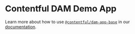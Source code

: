 # Contentful DAM Demo App

Learn more about how to use [`@contentful/dam-app-base`](https://www.npmjs.com/package/@contentful/dam-app-base) in our [documentation](https://www.contentful.com/developers/docs/extensibility/app-framework/libraries/).
